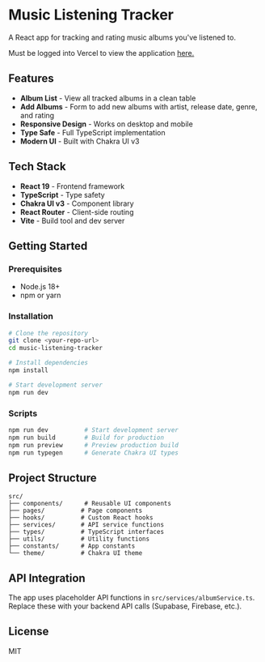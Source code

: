 # Music Listening Tracker

A React app for tracking and rating music albums you've listened to.

Must be logged into Vercel to view the application [here.](https://music-listening-tracker-34im6284u-metalandcoffees-projects.vercel.app/)

## Features

- **Album List** - View all tracked albums in a clean table
- **Add Albums** - Form to add new albums with artist, release date, genre, and rating
- **Responsive Design** - Works on desktop and mobile
- **Type Safe** - Full TypeScript implementation
- **Modern UI** - Built with Chakra UI v3

## Tech Stack

- **React 19** - Frontend framework
- **TypeScript** - Type safety
- **Chakra UI v3** - Component library
- **React Router** - Client-side routing
- **Vite** - Build tool and dev server

## Getting Started

### Prerequisites

- Node.js 18+
- npm or yarn

### Installation

```bash
# Clone the repository
git clone <your-repo-url>
cd music-listening-tracker

# Install dependencies
npm install

# Start development server
npm run dev
```

### Scripts

```bash
npm run dev          # Start development server
npm run build        # Build for production
npm run preview      # Preview production build
npm run typegen      # Generate Chakra UI types
```

## Project Structure

```
src/
├── components/      # Reusable UI components
├── pages/          # Page components
├── hooks/          # Custom React hooks
├── services/       # API service functions
├── types/          # TypeScript interfaces
├── utils/          # Utility functions
├── constants/      # App constants
└── theme/          # Chakra UI theme
```

## API Integration

The app uses placeholder API functions in `src/services/albumService.ts`. Replace these with your backend API calls (Supabase, Firebase, etc.).

## License

MIT
